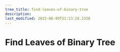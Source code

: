 ```yaml
---
tree_title: find-leaves-of-binary-tree
description: 
last_modified: 2022-06-09T21:23:28.2328
---
```


# Find Leaves of Binary Tree
